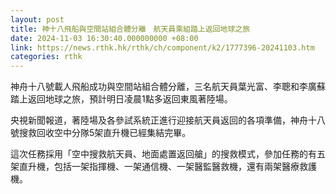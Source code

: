 ```yaml
---
layout: post
title: 神十八飛船與空間站組合體分離　航天員乘組踏上返回地球之旅
date: 2024-11-03 16:30:40.000000000 +08:00
link: https://news.rthk.hk/rthk/ch/component/k2/1777396-20241103.htm
categories: rthk
---
```


神舟十八號載人飛船成功與空間站組合體分離，三名航天員葉光富、李聰和李廣蘇踏上返回地球之旅，預計明日凌晨1點多返回東風著陸場。

央視新聞報道，著陸場及各參試系統正進行迎接航天員返回的各項準備，神舟十八號搜救回收空中分隊5架直升機已經集結完畢。

這次任務採用「空中搜救航天員、地面處置返回艙」的搜救模式，參加任務的有五架直升機，包括一架指揮機、一架通信機、一架醫監醫救機，還有兩架醫療救護機。

